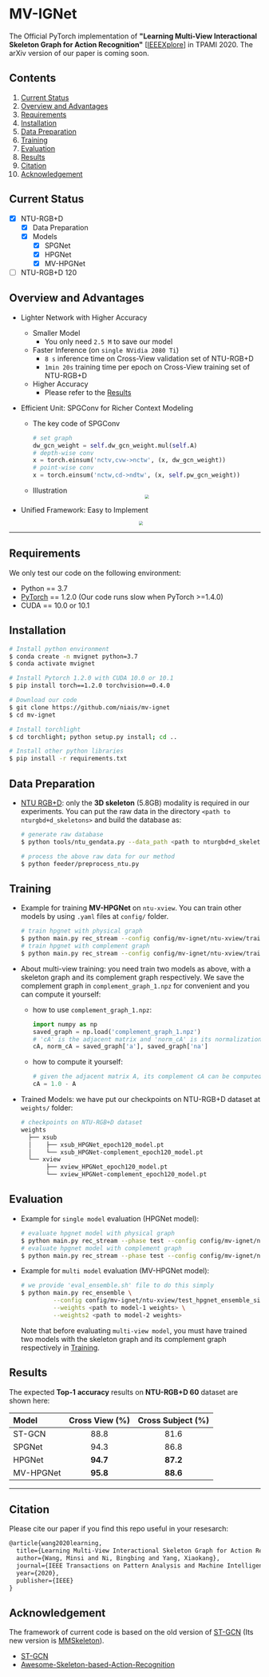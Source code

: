 # MV-IGNet

The Official PyTorch implementation of **"Learning Multi-View Interactional Skeleton Graph for Action Recognition"** [[IEEEXplore](https://ieeexplore.ieee.org/abstract/document/9234715)] in TPAMI 2020. The arXiv version of our paper is coming soon. 

## Contents
<!-- - [MV-IGNet](#mv-ignet) -->
1. [Current Status](#current-status)
2. [Overview and Advantages](#overview-and-advantages)
3. [Requirements](#requirements)
4. [Installation](#installation)
5. [Data Preparation](#data-preparation)
6. [Training](#training)
7. [Evaluation](#evaluation)
8. [Results](#results)
9. [Citation](#citation)
10. [Acknowledgement](#acknowledgement)

## Current Status
  - [x] NTU-RGB+D
    - [x] Data Preparation
    - [x] Models
      - [x] SPGNet
      - [x] HPGNet
      - [x] MV-HPGNet
  - [ ] NTU-RGB+D 120

## Overview and Advantages

+ Lighter Network with Higher Accuracy
  - Smaller Model
    - You only need `2.5 M` to save our model
  - Faster Inference (on `single NVidia 2080 Ti`)
    - `8 s` inference time on Cross-View validation set of NTU-RGB+D
    - `1min 20s` training time per epoch on Cross-View training set of NTU-RGB+D
  - Higher Accuracy
    - Please refer to the [Results](#results)
+ Efficient Unit: SPGConv for Richer Context Modeling
  - The key code of SPGConv
    ```python
    # set graph
    dw_gcn_weight = self.dw_gcn_weight.mul(self.A)
    # depth-wise conv
    x = torch.einsum('nctv,cvw->nctw', (x, dw_gcn_weight))
    # point-wise conv
    x = torch.einsum('nctw,cd->ndtw', (x, self.pw_gcn_weight))
    ```
  - Illustration
    <div align=center>
    <img src="resource/figures/SPGConv.png" style="zoom:50%" >
    </div>

+ Unified Framework: Easy to Implement
  <div align=center>
  <img src="resource/figures/unified.png" style="zoom:50%">
  </div>

---

## Requirements
We only test our code on the following environment:
  - Python == 3.7
  - [PyTorch](https://pytorch.org/) == 1.2.0 (Our code runs slow when PyTorch >=1.4.0)
  - CUDA == 10.0 or 10.1

## Installation
  ```bash
  # Install python environment
  $ conda create -n mvignet python=3.7
  $ conda activate mvignet

  # Install Pytorch 1.2.0 with CUDA 10.0 or 10.1
  $ pip install torch==1.2.0 torchvision==0.4.0

  # Download our code
  $ git clone https://github.com/niais/mv-ignet
  $ cd mv-ignet

  # Install torchlight
  $ cd torchlight; python setup.py install; cd ..

  # Install other python libraries
  $ pip install -r requirements.txt
  ```

## Data Preparation

- [NTU RGB+D](http://rose1.ntu.edu.sg/datasets/actionrecognition.asp): only the **3D skeleton** (5.8GB) modality is required in our experiments. You can put the raw data in the directory `<path to nturgbd+d_skeletons>` and build the database as:

  ```bash
  # generate raw database
  $ python tools/ntu_gendata.py --data_path <path to nturgbd+d_skeletons>

  # process the above raw data for our method
  $ python feeder/preprocess_ntu.py
  ```

## Training

- Example for training **MV-HPGNet** on `ntu-xview`. You can train other models by using `.yaml` files at `config/` folder.
  ```bash
  # train hpgnet with physical graph
  $ python main.py rec_stream --config config/mv-ignet/ntu-xview/train_hpgnet_simple.yaml --device 0 1
  # train hpgnet with complement graph
  $ python main.py rec_stream --config config/mv-ignet/ntu-xview/train_hpgnet-complement_simple.yaml --device 2 3
  ```

- About multi-view training: you need train two models as above, with a skeleton graph and its complement graph respectively. We save the complement graph in `complement_graph_1.npz` for convenient and you can compute it yourself:
  - how to use `complement_graph_1.npz`:
    ```python
    import numpy as np
    saved_graph = np.load('complement_graph_1.npz')
    # 'cA' is the adjacent matrix and 'norm_cA' is its normalization
    cA, norm_cA = saved_graph['a'], saved_graph['na']
    ```
  - how to compute it yourself:
    ```python
    # given the adjacent matrix A, its complement cA can be computed by:
    cA = 1.0 - A
    ```


- Trained Models: we have put our checkpoints on NTU-RGB+D dataset at `weights/` folder:
  ```bash
  # checkpoints on NTU-RGB+D dataset
  weights
    ├── xsub
    │    ├── xsub_HPGNet_epoch120_model.pt
    │    └── xsub_HPGNet-complement_epoch120_model.pt
    └── xview
         ├── xview_HPGNet_epoch120_model.pt
         └── xview_HPGNet-complement_epoch120_model.pt
  ```

## Evaluation

- Example for `single model` evaluation (HPGNet model):
  ```bash
  # evaluate hpgnet model with physical graph
  $ python main.py rec_stream --phase test --config config/mv-ignet/ntu-xview/train_hpgnet_simple.yaml --weights <path to weights>
  # evaluate hpgnet model with complement graph
  $ python main.py rec_stream --phase test --config config/mv-ignet/ntu-xview/train_hpgnet-complement_simple.yaml --weights <path to weights>
  ```
- Example for `multi model` evaluation (MV-HPGNet model):
  ```bash
  # we provide 'eval_ensemble.sh' file to do this simply
  $ python main.py rec_ensemble \
           --config config/mv-ignet/ntu-xview/test_hpgnet_ensemble_simple.yaml \
           --weights <path to model-1 weights> \
           --weights2 <path to model-2 weights>
  ```
  Note that before evaluating `multi-view model`, you must have trained two models with the skeleton graph and its complement graph respectively in [Training](#training).

## Results

The expected **Top-1** **accuracy** results on **NTU-RGB+D 60** dataset are shown here:

| Model     | Cross View (%) | Cross Subject (%) |
| :-------- | :------------: | :---------------: |
| ST-GCN    |      88.8      |       81.6        |
| SPGNet    |      94.3      |       86.8        |
| HPGNet    |    **94.7**    |     **87.2**      |
| MV-HPGNet |    **95.8**    |     **88.6**      |

---

## Citation
Please cite our paper if you find this repo useful in your resesarch:

```txt
@article{wang2020learning,
  title={Learning Multi-View Interactional Skeleton Graph for Action Recognition},
  author={Wang, Minsi and Ni, Bingbing and Yang, Xiaokang},
  journal={IEEE Transactions on Pattern Analysis and Machine Intelligence},
  year={2020},
  publisher={IEEE}
}
```

## Acknowledgement
The framework of current code is based on the old version of [ST-GCN](https://github.com/yysijie/st-gcn/blob/master/OLD_README.md) (Its new version is [MMSkeleton](https://github.com/open-mmlab/mmskeleton)).
- [ST-GCN](https://github.com/yysijie/st-gcn/blob/master/OLD_README.md)
- [Awesome-Skeleton-based-Action-Recognition](https://github.com/niais/Awesome-Skeleton-based-Action-Recognition)
